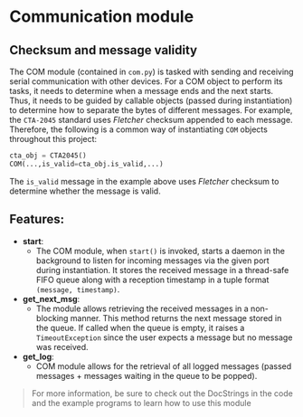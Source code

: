 # Communication module

## Checksum and message validity

The COM module (contained in `com.py`) is tasked with sending and receiving serial communication with other devices. For a COM object to perform its tasks, it needs to determine when a message ends and the next starts. Thus, it needs to be guided by callable objects (passed during instantiation) to determine how to separate the bytes of different messages. For example, the `CTA-2045` standard uses _Fletcher_ checksum appended to each message. Therefore, the following is a common way of instantiating `COM` objects throughout this project:

```python
cta_obj = CTA2045()
COM(...,is_valid=cta_obj.is_valid,...)
```
The `is_valid` message in the example above uses _Fletcher_ checksum to determine whether the message is valid.

## Features:
* __start__: 
    * The COM module, when `start()` is invoked, starts a daemon in the background to listen for incoming messages via the given port during instantiation. It stores the received message in a thread-safe FIFO queue along with a reception timestamp in a tuple format `(message, timestamp)`.  
* __get_next_msg__: 
    * The module allows retrieving the received messages in a non-blocking manner. This method returns the next message stored in the queue. If called when the queue is empty, it raises a `TimeoutException` since the user expects a message but no message was received.
* __get_log__: 
    * COM module allows for the retrieval of all logged messages (passed messages + messages waiting in the queue to be popped).


> For more information, be sure to check out the DocStrings in the code and the example programs to learn how to use this module 